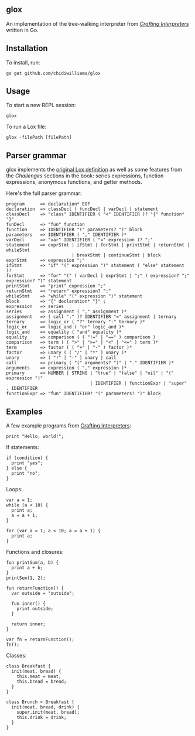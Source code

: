 ## glox

An implementation of the tree-walking interpreter from [_Crafting Interpreters_](https://craftinginterpreters.com/)
written in Go.

## Installation

To install, run:

```shell
go get github.com/chidiwilliams/glox
```

## Usage

To start a new REPL session:

```shell
glox
```

To run a Lox file:

```shell
glox -filePath [filePath]
```

## Parser grammar

glox implements the [original Lox definition](https://craftinginterpreters.com/appendix-i.html) as well as some features
from the _Challenges_ sections in the book: series expressions, function expressions, anonymous functions, and getter
methods.

Here's the full parser grammar:

```text
program      => declaration* EOF
declaration  => classDecl | funcDecl | varDecl | statement
classDecl    => "class" IDENTIFIER ( "<" IDENTIFIER )? "{" function* "}"
funDecl      => "fun" function
function     => IDENTIFIER "(" parameters? ")" block
parameters   => IDENTIFIER ( "," IDENTIFIER )*
varDecl      => "var" IDENTIFIER ( "=" expression )? ";"
statement    => exprStmt | ifStmt | forStmt | printStmt | returnStmt | whileStmt
                         | breakStmt | continueStmt | block
exprStmt     => expression ";"
ifStmt       => "if" "(" expression ")" statement ( "else" statement )?
forStmt      => "for" "(" ( varDecl | exprStmt | ";" ) expression? ";" expression? ")" statement
printStmt    => "print" expression ";"
returnStmt   => "return" expression? ";"
whileStmt    => "while" "(" expression ")" statement
block        => "{" declaration* "}" ;
expression   => series
series       => assignment ( "," assignment )*
assignment   => ( call "." )? IDENTIFIER "=" assignment | ternary
ternary      => logic_or ( "?" ternary ":" ternary )*
logic_or     => logic_and ( "or" logic_and )*
logic_and    => equality ( "and" equality )*
equality     => comparison ( ( "!=" | "==" ) comparison )
comparison   => term ( ( ">" | ">=" | "<" | "<=" ) term )*
term         => factor ( ( "+" | "-" ) factor )*
factor       => unary ( ( "/" | "*" ) unary )*
unary        => ( "!" | "-" ) unary | call
call         => primary ( "(" arguments? ")" | "." IDENTIFIER )*
arguments    => expression ( "," expression )*
primary      => NUMBER | STRING | "true" | "false" | "nil" | "(" expression ")"
                                | IDENTIFIER | functionExpr | "super" . IDENTIFIER
functionExpr => "fun" IDENTIFIER? "(" parameters? ")" block
```

## Examples

A few example programs from [Crafting Interpreters](https://craftinginterpreters.com/the-lox-language.html):

```lox
print "Hello, world!";
```

If statements:

```lox
if (condition) {
  print "yes";
} else {
  print "no";
}
```

Loops:

```lox
var a = 1;
while (a < 10) {
  print a;
  a = a + 1;
}

for (var a = 1; a < 10; a = a + 1) {
  print a;
}
```

Functions and closures:

```lox
fun printSum(a, b) {
  print a + b;
}
printSum(1, 2);

fun returnFunction() {
  var outside = "outside";

  fun inner() {
    print outside;
  }

  return inner;
}

var fn = returnFunction();
fn();
```

Classes:

```lox
class Breakfast {
  init(meat, bread) {
    this.meat = meat;
    this.bread = bread;
  }
}

class Brunch < Breakfast {
  init(meat, bread, drink) {
    super.init(meat, bread);
    this.drink = drink;
  }
}
```
